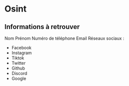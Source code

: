 # Osint

## Informations à retrouver

Nom
Prénom
Numéro de téléphone
Email
Réseaux sociaux :
- Facebook
- Instagram
- Tiktok
- Twitter
- Github
- Discord
- Google
